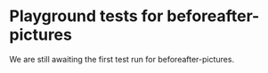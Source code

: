 # Playground tests for beforeafter-pictures
We are still awaiting the first test run for beforeafter-pictures.
